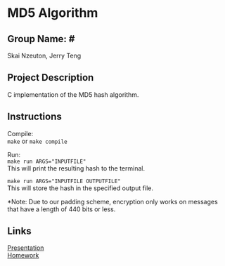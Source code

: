 # MD5 Algorithm

Group Name: #
-------------------
Skai Nzeuton, Jerry Teng

Project Description
-------------------
C implementation of the MD5 hash algorithm.

Instructions
-------------------
Compile:  
`make` or `make compile`  

Run:  
`make run ARGS="INPUTFILE"`  
This will print the resulting hash to the terminal.  

`make run ARGS="INPUTFILE OUTPUTFILE"`  
This will store the hash in the specified output file.  

*Note: Due to our padding scheme, encryption only works on messages that have a length of 440 bits or less.

Links
-------------------
[Presentation](./PRESENTATION.md)  
[Homework](./HOMEWORK.md)
